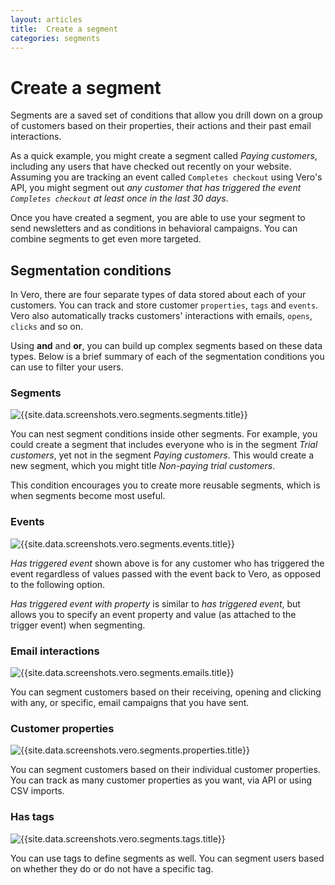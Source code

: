 ```yaml
---
layout: articles
title:  Create a segment
categories: segments
---
```


# Create a segment

Segments are a saved set of conditions that allow you drill down on a group of customers based on their properties, their actions and their past email interactions.

As a quick example, you might create a segment called *Paying customers*, including any users that have checked out recently on your website. Assuming you are tracking an event called `Completes checkout` using Vero's API, you might segment out *any customer that has triggered the event `Completes checkout` at least once in the last 30 days*.

Once you have created a segment, you are able to use your segment to send newsletters and as conditions in behavioral campaigns. You can combine segments to get even more targeted.

## Segmentation conditions

In Vero, there are four separate types of data stored about each of your customers. You can track and store customer `properties`, `tags` and `events`. Vero also automatically tracks customers' interactions with emails, `opens`, `clicks` and so on.

Using **and** and **or**, you can build up complex segments based on these data types. Below is a brief summary of each of the segmentation conditions you can use to filter your users.

### Segments

![{{site.data.screenshots.vero.segments.segments.title}}]({{site.data.screenshots.vero.segments.segments.image}})

You can nest segment conditions inside other segments. For example, you could create a segment that includes everyone who is in the segment *Trial customers*, yet not in the segment *Paying customers*. This would create a new segment, which you might title *Non-paying trial customers*. 

This condition encourages you to create more reusable segments, which is when segments become most useful.

### Events

![{{site.data.screenshots.vero.segments.events.title}}]({{site.data.screenshots.vero.segments.events.image}})

*Has triggered event* shown above is for any customer who has triggered the event regardless of values passed with the event back to Vero, as opposed to the following option.

*Has triggered event with property* is similar to *has triggered event*, but allows you to specify an event property and value (as attached to the trigger event) when segmenting.

### Email interactions

![{{site.data.screenshots.vero.segments.emails.title}}]({{site.data.screenshots.vero.segments.emails.image}})

You can segment customers based on their receiving, opening and clicking with any, or specific, email campaigns that you have sent. 

### Customer properties

![{{site.data.screenshots.vero.segments.properties.title}}]({{site.data.screenshots.vero.segments.properties.image}})
 
You can segment customers based on their individual customer properties. You can track as many customer properties as you want, via API or using CSV imports.

### Has tags

![{{site.data.screenshots.vero.segments.tags.title}}]({{site.data.screenshots.vero.segments.tags.image}})
 
You can use tags to define segments as well. You can segment users based on whether they do or do not have a specific tag.